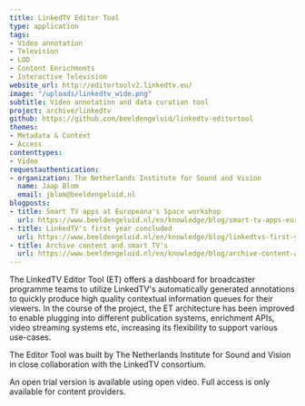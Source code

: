 ```yaml
---
title: LinkedTV Editor Tool
type: application
tags:
- Video annotation
- Television
- LOD
- Content Enrichments
- Interactive Television
website_url: http://editortoolv2.linkedtv.eu/
image: "/uploads/linkedtv_wide.png"
subtitle: Video annotation and data curation tool
project: archive/linkedtv
github: https://github.com/beeldengeluid/linkedtv-editortool
themes:
- Metadata & Context
- Access
contenttypes:
- Video
requestauthentication:
- organization: The Netherlands Institute for Sound and Vision
  name: Jaap Blom
  email: jblom@beeldengeluid.nl
blogposts:
- title: Smart TV apps at Europeana's Space workshop
  url: https://www.beeldengeluid.nl/en/knowledge/blog/smart-tv-apps-europeana-space-workshop
- title: LinkedTV's first year concluded
  url: https://www.beeldengeluid.nl/en/knowledge/blog/linkedtvs-first-year-concluded
- title: Archive content and smart TV's
  url: https://www.beeldengeluid.nl/en/knowledge/blog/archive-content-and-smart-tvs
---
```


The LinkedTV Editor Tool (ET) offers a dashboard for broadcaster programme teams to utilize LinkedTV's automatically generated annotations to quickly produce high quality contextual information queues for their viewers. In the course of the project, the ET architecture has been improved to enable plugging into different publication systems, enrichment APIs, video streaming systems etc, increasing its flexibility to support various use-cases.

The Editor Tool was built by The Netherlands Institute for Sound and Vision in close collaboration with the LinkedTV consortium.

An open trial version is available using open video. Full access is only available for content providers.
